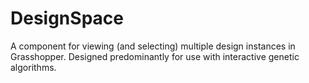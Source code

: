 # DesignSpace
A component for viewing (and selecting) multiple design instances in Grasshopper. Designed predominantly for use with interactive genetic algorithms.

